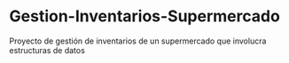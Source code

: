 # Gestion-Inventarios-Supermercado
Proyecto de gestión de inventarios de un supermercado que involucra estructuras de datos
